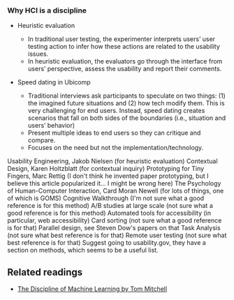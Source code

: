 ### Why HCI is a discipline


- Heuristic evaluation
    - In traditional user testing, the experimenter interprets users’ user testing action to infer how these actions are related to the usability issues.
    - In heuristic evaluation, the evaluators go through the interface from users’ perspective, assess the usability and report their comments.


- Speed dating in Ubicomp
    - Traditional interviews ask participants to speculate on two things: (1) the imagined future situations and (2) how tech modify them. This is very challenging for end users.  Instead, speed dating creates scenarios that fall on both sides of the boundaries (i.e., situation and users’ behavior)
    - Present multiple ideas to end users so they can critique and compare. 
    - Focuses on the need but not the implementation/technology.


Usability Engineering, Jakob Nielsen (for heuristic evaluation)
Contextual Design, Karen Holtzblatt (for contextual inquiry)
Prototyping for Tiny Fingers, Marc Rettig (I don't think he invented paper prototyping, but I believe this article popularized it... I might be wrong here)
The Psychology of Human-Computer Interaction, Card Moran Newell (for lots of things, one of which is GOMS)
Cognitive Walkthrough (I'm not sure what a good reference is for this method)
A/B studies at large scale (not sure what a good reference is for this method)
Automated tools for accessibility (in particular, web accessibility)
Card sorting (not sure what a good reference is for that)
Parallel design, see Steven Dow's papers on that
Task Analysis (not sure what best reference is for that)
Remote user testing (not sure what best reference is for that)
Suggest going to usability.gov, they have a section on methods, which seems to be a useful list.

## Related readings

- [The Discipline of Machine Learning by Tom Mitchell](http://www.cs.cmu.edu/~tom//pubs/MachineLearning.pdf)